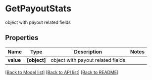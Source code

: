 # GetPayoutStats

object with payout related fields
## Properties
Name | Type | Description | Notes
------------ | ------------- | ------------- | -------------
**value** | **[object]** | object with payout related fields | 

[[Back to Model list]](../README.md#documentation-for-models) [[Back to API list]](../README.md#documentation-for-api-endpoints) [[Back to README]](../README.md)


